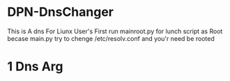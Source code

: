 # DPN-DnsChanger
This is A dns For Liunx User's
First run mainroot.py for lunch script as Root
becase main.py try to chenge /etc/resolv.conf and you'r need be rooted
# 1 Dns Arg 
